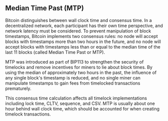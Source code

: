 ## Median Time Past (MTP)

Bitcoin distinguishes between wall clock time and consensus time. In a decentralized network, each participant has their own time perspective, and network latency must be considered. To prevent manipulation of block timestamps, Bitcoin implements two consensus rules: no node will accept blocks with timestamps more than two hours in the future, and no node will accept blocks with timestamps less than or equal to the median time of the last 11 blocks (called Median Time Past or MTP).

MTP was introduced as part of BIP113 to strengthen the security of timelocks and remove incentives for miners to lie about block times. By using the median of approximately two hours in the past, the influence of any single block's timestamp is reduced, and no single miner can manipulate timestamps to gain fees from timelocked transactions prematurely.

This consensus time calculation affects all timelock implementations including lock time, CLTV, sequence, and CSV. MTP is usually about one hour behind wall clock time, which should be accounted for when creating timelock transactions.